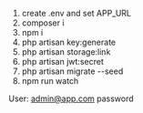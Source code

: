 1. create .env and set APP_URL
2. composer i
3. npm i
4. php artisan key:generate
5. php artisan storage:link
4. php artisan jwt:secret
5. php artisan migrate --seed
6. npm run watch

User:
admin@app.com
password
